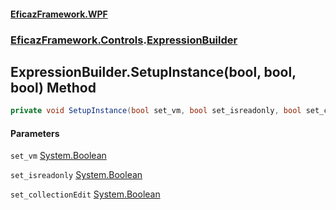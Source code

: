 #### [EficazFramework.WPF](EficazFrameworkWPF.md 'EficazFramework WPF')
### [EficazFramework.Controls](EficazFrameworkWPF.md#EficazFramework.Controls 'EficazFramework.Controls').[ExpressionBuilder](EficazFramework.Controls/ExpressionBuilder.md 'EficazFramework.Controls.ExpressionBuilder')

## ExpressionBuilder.SetupInstance(bool, bool, bool) Method

```csharp
private void SetupInstance(bool set_vm, bool set_isreadonly, bool set_collectionEdit);
```
#### Parameters

<a name='EficazFramework.Controls.ExpressionBuilder.SetupInstance(bool,bool,bool).set_vm'></a>

`set_vm` [System.Boolean](https://docs.microsoft.com/en-us/dotnet/api/System.Boolean 'System.Boolean')

<a name='EficazFramework.Controls.ExpressionBuilder.SetupInstance(bool,bool,bool).set_isreadonly'></a>

`set_isreadonly` [System.Boolean](https://docs.microsoft.com/en-us/dotnet/api/System.Boolean 'System.Boolean')

<a name='EficazFramework.Controls.ExpressionBuilder.SetupInstance(bool,bool,bool).set_collectionEdit'></a>

`set_collectionEdit` [System.Boolean](https://docs.microsoft.com/en-us/dotnet/api/System.Boolean 'System.Boolean')